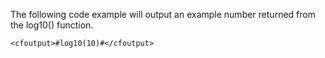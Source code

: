 The following code example will output an example number returned from the log10() function.

```lucee+trycf
<cfoutput>#log10(10)#</cfoutput>

```